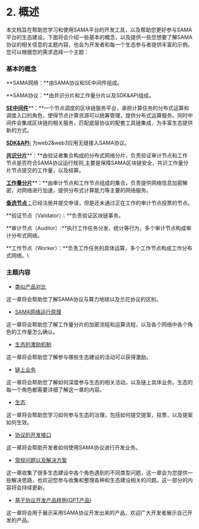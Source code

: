 # 2. 概述

本文档旨在帮助您学习和使用SAMA平台的开发工具，以及帮助您更好参与SAMA平台的生态建设。下面将会介绍一些基本的概念，以及提供一些您想要了解SAMA协议的相关信息的主题内容，也会为开发者和每一个生态参与者提供丰富的示例。您可以根据您的需求选择一个主题：

### 基本的概念 <a href="#ji-ben-de-gai-nian" id="ji-ben-de-gai-nian"></a>

**SAMA网络：**由SAMA协议和SE中间件组成。

**SAMA协议：**由共识分片和工作量分片以及SDK\&API组成。

[**SE中间件**](7.-sheng-tai/)**：**一个节点调度的区块链服务平台，承担计算任务的分布式运算和调度入口的角色，使得节点计算资源可以统筹管理，提供分布式运算服务。同时中间件会集成区块链的相关服务，匹配底层协议的配套工具链集成，为丰富生态提供新的方式。

[**SDK\&API:**](8.-xie-yi-de-kai-fa-jie-kou/) 为web2\&web3应用无缝接入SAMA协议。

[**共识分片**](7.-sheng-tai/)**：**由验证者集合构成的分布式网络分片，负责验证审计节点和工作节点是否符合SAMA协议运行规则,主要是保障SAMA区块链安全，共识工作量分片节点提交的工作量，以及结算。

[**工作量分片**](7.-sheng-tai/)**：**由审计节点和工作节点组成的集合，负责提供网络信息加密解密，对网络进行加速，提供分布式计算能力等主要的网络服务。

[**备选节点：**](6.-lian-shang-ye-wu/6.1.-bei-xuan-jie-dian-zhu-ce-cheng-wei-shen-ji-huo-zhe-fu-wu-jie-dian/)已经注册并提交申请，但是还未通过正在工作的审计节点投票的节点。

**验证节点（Validator）：**负责验证区块链事务。

**审计节点（Auditor）:**执行工作任务分发、统计等行为，多个审计节点构成审计分布式网络。

**工作节点（Worker）：**负责工作任务的具体运算，多个工作节点构成工作分布式网络。\


### 主题内容 <a href="#zhu-ti-nei-rong" id="zhu-ti-nei-rong"></a>

* [类似产品对比](3.-te-zheng-dui-bi.md)

这一章将会帮助您了解SAMA协议与算力地球以及兰花协议的区别。

* [SAMA网络运行原理](4.-sama-wang-luo-gong-zuo-yuan-li/)

这一章将会帮助您了解工作量分片的加密流程和运算流程，以及各个网络中各个角色的工作量怎么确认。

* [生态的激励机制](5.-ji-li-ji-zhi.md)

这一章将会帮助您了解参与哪些生态建设的活动可以获得激励。

* [链上业务](6.-lian-shang-ye-wu/)

这一章将会帮助您了解如何深度参与生态的相关活动，以及链上具体业务。生态的每一个角色都需要详细了解这一章的内容。

* [生态](7.-sheng-tai/)

这一章将会帮助您学习如何参与生态的治理，包括如何提交提案，投票，以及提案如何生效。

* [协议的开发接口](8.-xie-yi-de-kai-fa-jie-kou/)

这一章将会帮助开发者如何使用SAMA协议进行开发业务。

* [常规问题以及解决方案](9.-chang-gui-wen-ti-ji-qi-jie-jue-fang-an.md)

这一章收集了很多生态建设中各个角色遇到的不同类型问题，这一章会为您提供一些解决思路，也欢迎您参与收集和整理各种和生态建设相关的问题。这一部分的内容将会持续更新。

* [基于协议开发产品样例(GPT产品)](10.-ji-yu-xie-yi-de-chan-pin-yang-li.md)

这一章将会用于展示采用SAMA协议开发出来的产品，欢迎广大开发者展示自己开发的产品。
